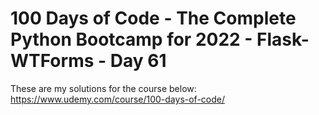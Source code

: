 # 100 Days of Code - The Complete Python Bootcamp for 2022 - Flask-WTForms - Day 61

These are my solutions for the course below:<br>
https://www.udemy.com/course/100-days-of-code/<br>